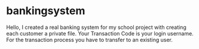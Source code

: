 # bankingsystem
Hello, I created a real banking system for my school project with creating each customer a private file.
Your Transaction Code is your login username.
For the transaction process you have to transfer to an existing user.

